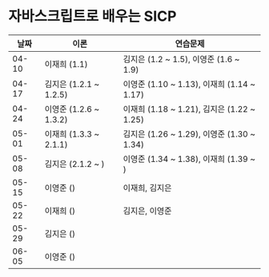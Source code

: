 # 자바스크립트로 배우는 SICP

| 날짜  | 이론                   | 연습문제                                   |
| ----- | ---------------------- | ------------------------------------------ |
| 04-10 | 이재희 (1.1)           | 김지은 (1.2 ~ 1.5), 이영준 (1.6 ~ 1.9)     |
| 04-17 | 김지은 (1.2.1 ~ 1.2.5) | 이영준 (1.10 ~ 1.13), 이재희 (1.14 ~ 1.17) |
| 04-24 | 이영준 (1.2.6 ~ 1.3.2) | 이재희 (1.18 ~ 1.21), 김지은 (1.22 ~ 1.25) |
| 05-01 | 이재희 (1.3.3 ~ 2.1.1) | 김지은 (1.26 ~ 1.29), 이영준 (1.30 ~ 1.34) |
| 05-08 | 김지은 (2.1.2 ~ )      | 이영준 (1.34 ~ 1.38), 이재희 (1.39 ~ )     |
| 05-15 | 이영준 ()              | 이재희, 김지은                             |
| 05-22 | 이재희 ()              | 김지은, 이영준                             |
| 05-29 | 김지은 ()              |                                            |
| 06-05 | 이영준 ()              |                                            |
